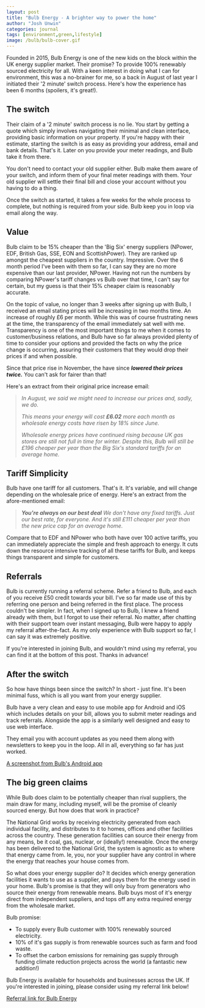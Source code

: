 ```yaml
---
layout: post
title: "Bulb Energy - A brighter way to power the home"
author: "Josh Unwin"
categories: journal
tags: [environment,green,lifestyle]
image: /bulb/bulb-cover.gif
---
```


Founded in 2015, Bulb Energy is one of the new kids on the block within the UK energy supplier market. Their promise? To provide 100% renewably sourced electricity for all. With a keen interest in doing what I can for environment, this was a no-brainer for me, so a back in August of last year I initiated their '2 minute' switch process. Here's how the experience has been 6 months (spoilers, it's great!).


## The switch

Their claim of a '2 minute' switch process is no lie. You start by getting a quote which simply involves navigating their minimal and clean interface, providing basic information on your property. If you're happy with their estimate, starting the switch is as easy as providing your address, email and bank details. That's it. Later on you provide your meter readings, and Bulb take it from there.

You don't need to contact your old supplier either. Bulb make them aware of your switch, and inform them of your final meter readings with them. Your old supplier will settle their final bill and close your account without you having to do a thing.

Once the switch as started, it takes a few weeks for the whole process to complete, but nothing is required from your side. Bulb keep you in loop via email along the way.


## Value
Bulb claim to be 15% cheaper than the 'Big Six' energy suppliers (NPower, EDF, British Gas, SSE, EON and ScottishPower). They are ranked up amongst the cheapest suppliers in the country. Impressive. Over the 6 month period I've been with them so far, I can say they are no more expensive than our last provider, NPower. Having not run the numbers by comparing NPower's tariff changes vs Bulb over that time, I can't say for certain, but my guess is that their 15% cheaper claim is reasonably accurate.

On the topic of value, no longer than 3 weeks after signing up with Bulb, I received an email stating prices will be increasing in two months time. An increase of roughly £6 per month. While this was of course frustrating news at the time, the transparency of the email immediately sat well with me. Transparency is one of the most important things to me when it comes to customer/business relations, and Bulb have so far always provided plenty of time to consider your options and provided the facts on why the price change is occurring, assuring their customers that they would drop their prices if and when possible.

Since that price rise in November, the have since **_lowered their prices twice._** You can't ask for fairer than that!

Here's an extract from their original price increase email:

> _In August, we said we might need to increase our prices and, sadly, we do._
>
>
>
> _This means your energy will cost_ **_£6.02_** _more each month as wholesale energy costs have risen by 18% since June._
>
>
>
> _Wholesale energy prices have continued rising because UK gas stores are still not full in time for winter. Despite this,_ _Bulb_ _will
> still be £196 cheaper per year than the Big Six's standard tariffs for
> an average home._



## Tariff Simplicity

Bulb have one tariff for all customers. That's it. It's variable, and will change depending on the wholesale price of energy. Here's an extract from the afore-mentioned email:

> **_You're always on our best deal_**
> _We don't have any fixed tariffs. Just our best rate, for everyone. And it's still £111 cheaper per year than the new price cap for an
> average home._


Compare that to EDF and NPower who both have over 100 active tariffs, you can immediately appreciate the simple and fresh approach to energy. It cuts down the resource intensive tracking of all these tariffs for Bulb, and keeps things transparent and simple for customers.



## Referrals
Bulb is currently running a referral scheme. Refer a friend to Bulb, and each of you receive £50 credit towards your bill. I've so far made use of this by referring one person and being referred in the first place. The process couldn't be simpler. In fact, when I signed up to Bulb, I knew a friend already with them, but I forgot to use their referral. No matter, after chatting with their support team over instant messaging, Bulb were happy to apply my referral after-the-fact.
As my only experience with Bulb support so far, I can say it was extremely positive.

If you're interested in joining Bulb, and wouldn't mind using my referral, you can find it at the bottom of this post. Thanks in advance!



## After the switch
So how have things been since the switch? In short - just fine. It's been minimal fuss, which is all you want from your energy supplier.

Bulb have a very clean and easy to use mobile app for Android and iOS which includes details on your bill, allows you to submit meter readings and track referrals. Alongside the app is a similarly well designed and easy to use web interface.

They email you with account updates as you need them along with newsletters to keep you in the loop. All in all, everything so far has just worked.

  [A screenshot from Bulb's Android app](assets/bulb/bulb-android-app.jpg)

## The big green claims

While Bulb does claim to be potentially cheaper than rival suppliers, the main draw for many, including myself, will be the promise of cleanly sourced energy. But how does that work in practice?

The National Grid works by receiving electricity generated from each individual facility, and distributes to it to homes, offices and other facilities across the country. These generation facilities can source their energy from any means, be it coal, gas, nuclear, or (ideally!) renewable. Once the energy has been delivered to the National Grid, the system is agnostic as to where that energy came from. Ie, you, nor your supplier have any control in where the energy that reaches your house comes from.

So what does your energy supplier do? It decides which energy generation facilities it wants to use as a supplier, and pays them for the energy used in your home. Bulb's promise is that they will only buy from generators who source their energy from renewable means. Bulb buys most of it's energy direct from independent suppliers, and tops off any extra required energy from the wholesale market.

Bulb promise:
 - To supply every Bulb customer with 100% renewably sourced electricity.
 - 10% of it's gas supply is from renewable sources such as farm and food waste.
 - To offset the carbon emissions for remaining gas supply through funding climate reduction projects across the world (a fantastic new addition!)


Bulb Energy is available for households and businesses across the UK. If you're interested in joining, please consider using my referral link below!

[Referral link for Bulb Energy](http://bulb.co.uk/refer/joshu9503)
